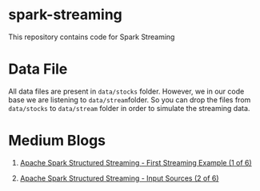 # spark-streaming
This repository contains code for Spark Streaming

# Data File
All data files are present in `data/stocks` folder. However, we in our code base we are listening to `data/stream`folder. 
So you can drop the files from `data/stocks` to `data/stream` folder in order to simulate the streaming data.

# Medium Blogs
1. [Apache Spark Structured Streaming - First Streaming Example (1 of 6)](https://medium.com/expedia-group-tech/apache-spark-structured-streaming-first-streaming-example-1-of-6-e8f3219748ef)

2. [Apache Spark Structured Streaming - Input Sources (2 of 6)](https://medium.com/expedia-group-tech/apache-spark-structured-streaming-input-sources-2-of-6-6a72f798838c)